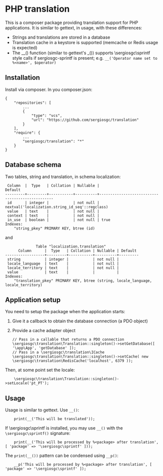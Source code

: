 # PHP translation

This is a composer package providing translation support for PHP applications. It is similar to gettext, in usage, with these differences: 
* Strings and translations are stored in a database
* Translation cache in a keystore is supported (memcache or Redis usage is expected)
* The __() function (similar to gettext's \_()) supports \sergiosgc\sprintf style calls if sergiosgc-sprintf is present; e.g. `__('Operator name set to %<name>', $operator)`

## Installation

Install via composer. In you composer.json:

    {
        "repositories": [
            ...
            {
                "type": "vcs",
                "url": "https://github.com/sergiosgc/translation"
            }
        ],
        "require": {
            ...
            "sergiosgc/translation": "*"
        }
    }

## Database schema

Two tables, string and translation, in schema localization:

     Column  |  Type   | Collation | Nullable |                     Default                     
    ---------+---------+-----------+----------+-------------------------------------------------
     id      | integer |           | not null | nextval('localization.string_id_seq'::regclass)
     value   | text    |           | not null | 
     context | text    |           | not null | 
     in_use  | boolean |           | not null | true
    Indexes:
        "string_pkey" PRIMARY KEY, btree (id)

and

                  Table "localization.translation"
          Column      |  Type   | Collation | Nullable | Default 
    ------------------+---------+-----------+----------+---------
     string           | integer |           | not null | 
     locale_language  | text    |           | not null | 
     locale_territory | text    |           | not null | 
     value            | text    |           |          | 
    Indexes:
        "translation_pkey" PRIMARY KEY, btree (string, locale_language, locale_territory)
        
## Application setup

You need to setup the package when the application starts:
1. Give it a callback to obtain the database connection (a PDO object)
2. Provide a cache adapter object


       // Pass in a callable that returns a PDO connection
       \sergiosgc\translation\Translation::singleton()->setGetDatabase([ '\app\App', 'getDatabase' ]);
       // Pass in a \sergiosgc\translation\ICache
       \sergiosgc\translation\Translation::singleton()->setCache( new \sergiosgc\translation\RedisCache('localhost', 6379 ));

Then, at some point set the locale:

        \sergiosgc\translation\Translation::singleton()->setLocale('pt_PT');

## Usage

Usage is similar to gettext. Use `__()`:

        print(__('This will be translated'));

If \sergiosgc\sprintf is installed, you may use `__()` with the `\sergiosgc\sprintf()` signature:

        print(__('This will be processed by %<package> after translation', [ 'package' => '\sergiosgc\sprintf' ]));
        
The `print(__())` pattern can be condensed using `__p()`:

        __p('This will be processed by %<package> after translation', [ 'package' => '\sergiosgc\sprintf' ]);
